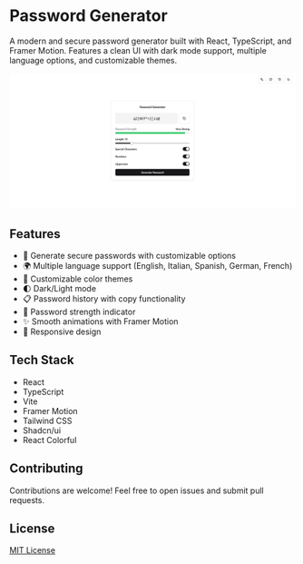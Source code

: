 # Password Generator

A modern and secure password generator built with React, TypeScript, and Framer Motion. Features a clean UI with dark mode support, multiple language options, and customizable themes.

![alt text](image.png)

## Features

- 🔐 Generate secure passwords with customizable options
- 🌍 Multiple language support (English, Italian, Spanish, German, French)
- 🎨 Customizable color themes
- 🌓 Dark/Light mode
- 📋 Password history with copy functionality
- 💪 Password strength indicator
- ✨ Smooth animations with Framer Motion
- 📱 Responsive design

## Tech Stack

- React
- TypeScript
- Vite
- Framer Motion
- Tailwind CSS
- Shadcn/ui
- React Colorful

## Contributing

Contributions are welcome! Feel free to open issues and submit pull requests.

## License

[MIT License](LICENSE)
